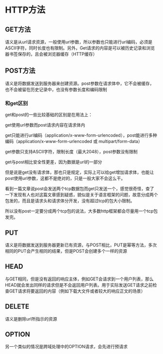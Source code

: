 # HTTP方法

## GET方法

语义是从url请求资源，一般使用url参数，所以参数也只能进行url编码，必须是ASCII字符，同时长度也有限制。另外，Get请求的内容是可以被历史记录和浏览器书签保存的，且会被浏览器缓存（HTTP缓存）

## POST方法

语义是将数据发送到服务器来创建资源。post参数在请求体中，它不会被缓存，也不会被留在历史记录中，也没有参数长度和编码限制

### 和get区别

get和post的一些比较基础的区别是在用法上：

get使用url参数而post请求内容在请求体内

get只能进行url编码（application/x-www-form-urlencoded），post能进行多种编码（application/x-www-form-urlencoded 或 multipart/form-data）

get参数只支持ASCII字符，限制长度（最大2048），post参数没有限制

get与post相比安全性更差，因为数据是url的一部分

但是说是get没有请求体，那也只是规定，实际上可以给get增加请求体，也能让post使用url参数，这都不是绝对的，只是一般大家不会这么干。

看到一篇文章说post会发送两个tcp数据包而get只发送一个，感觉很奇怪，查了一下发现有人也对这篇文章感到疑惑，貌似是关于语言框架的问题，故意分成两个包发的，而且是请求头和请求体分开发，没有超过tcp的包大小限制。

所以没有post一定要分成两个tcp包的说法，大多数http框架都会尽量用一个tcp包发完。

## PUT

语义是将数据发送到服务器更新已有资源，与POST相比，PUT是幂等方法，多次相同的PUT会产生相同的结果，但是POST会创建多个一样的资源

## HEAD

与GET相同，但是没有返回的响应主体，例如GET会请求到一个用户列表，那么HEAD就会发出同样的请求但是不会返回用户列表。用于实际发送GET请求之前检查GET请求将要返回的内容（例如下载大文件或者较大的响应正文的场景）

## DELETE

语义是删除url所指示的资源

## OPTION

另一个类似的情况是跨域处理中的OPTION请求，会先进行预请求